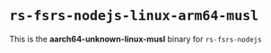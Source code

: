 # `rs-fsrs-nodejs-linux-arm64-musl`

This is the **aarch64-unknown-linux-musl** binary for `rs-fsrs-nodejs`
